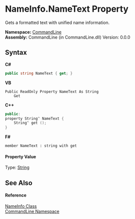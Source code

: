 # NameInfo.NameText Property 
 

Gets a formatted text with unified name information.

**Namespace:**&nbsp;<a href="N_CommandLine">CommandLine</a><br />**Assembly:**&nbsp;CommandLine (in CommandLine.dll) Version: 0.0.0

## Syntax

**C#**<br />
``` C#
public string NameText { get; }
```

**VB**<br />
``` VB
Public ReadOnly Property NameText As String
	Get
```

**C++**<br />
``` C++
public:
property String^ NameText {
	String^ get ();
}
```

**F#**<br />
``` F#
member NameText : string with get

```


#### Property Value
Type: <a href="https://docs.microsoft.com/dotnet/api/system.string" target="_blank">String</a>

## See Also


#### Reference
<a href="T_CommandLine_NameInfo">NameInfo Class</a><br /><a href="N_CommandLine">CommandLine Namespace</a><br />